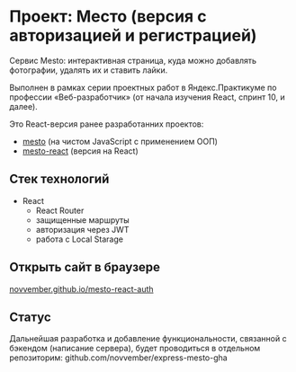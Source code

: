 # Проект: Место (версия с авторизацией и регистрацией)
Сервис Mesto: интерактивная страница, куда можно добавлять фотографии, удалять их и ставить лайки.

Выполнен в рамках серии проектных работ в Яндекс.Практикуме по профессии «Веб-разработчик» (от начала изучения React, спринт 10, и далее).

Это React-версия ранее разработанних проектов:
- [mesto](https://github.com/novvember/mesto) (на чистом JavaScript с применением ООП)
- [mesto-react](https://github.com/novvember/mesto-react) (версия на React)

## Стек технологий
* React
  - React Router
  - защищенные маршруты
  - авторизация через JWT
  - работа с Local Starage

## Открыть сайт в браузере
[novvember.github.io/mesto-react-auth](https://novvember.github.io/mesto-react-auth/)


## Статус
Дальнейшая разработка и добавление функциональности, связанной с бэкендом (написание сервера), будет проводиться в отдельном репозиторим: github.com/novvember/express-mesto-gha
